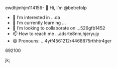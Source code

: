 ewdhjmhjm114156- 👋 Hi, I’m @betrefolp
- 👀 I’m interested in ...da
- 🌱 I’m currently learning ...
- 💞️ I’m looking to collaborate on ...526gfb1452
- 📫 How to reach me ...adsrte8nm,hjeryujy
- 😄 Pronouns: ...4ytf4561212r4468875rthhtr4ger
<!---5454sdf7887rgr6338588egrerf
betrefolp/betrefolp is a ✨ special ✨ repository because itfghs `README.md` (this file) appears on qweqweyourhfmmmGitHub profile.2ger
You can click the Preview link to take a look atwre your2363xcvse
changes.225959441413333
--->692100
jk;

